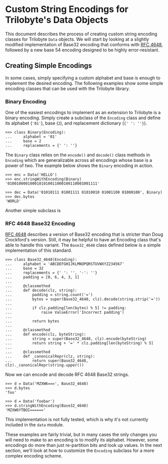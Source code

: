 Custom String Encodings for Trilobyte's Data Objects
====================================================

This document describes the process of creating custom string encoding classes
for Trilobyte `Data` objects. We will start by looking at a slightly modified
implementation of Base32 encoding that conforms with [RFC 4648][rfc], followed
by a new base 54 encoding designed to be highly error-resistant.


Creating Simple Encodings
-------------------------

In some cases, simply specifying a custom alphabet and base is enough to
implement the desired encoding. The following examples show some simple
encoding classes that can be used with the Trilobyte library.

### Binary Encoding

One of the easiest encodings to implement as an extension to Trilobyte is a
binary encoding. Simply create a subclass of the `Encoding` class and define
its alphabet (`'01'`), base (`2`), and replacement dictionary (`{' ': ''}`).

	>>> class Binary(Encoding):
	...     alphabet = '01'
	...     base = 2
	...     replacements = {' ': ''}

The `Binary` class relies on the `encode()` and `decode()` class methods in
`Encoding` which are generalizable across all encodings whose base is a power
of two. The example below shows the `Binary` encoding in action.

	>>> enc = Data('HELLO')
	>>> enc.stringWithEncoding(Binary)
	'0100100001000101010011000100110001001111'
	
	>>> dec = Data('01010111 01001111 01010010 01001100 01000100', Binary)
	>>> dec.bytes
	'WORLD'

Another simple subclass is 

### RFC 4648 Base32 Encoding

[RFC 4648][rfc] describes a version of Base32 encoding that is stricter than
Doug Crockford's version. Still, it may be helpful to have an Encoding class
that's able to handle this variant. The `Base32_4648` class defined below is a
simple implementation of this standard.

	>>> class Base32_4648(Encoding):
	...     alphabet = 'ABCDEFGHIJKLMNOPQRSTUVWXYZ234567'
	...     base = 32
	...     replacements = {' ': '', '-': ''}
	...     padding = [0, 6, 4, 3, 1]
	...     
	...     @classmethod
	...     def decode(clz, string):
	...         padding = string.count('=')
	...         bytes = super(Base32_4648, clz).decode(string.strip('='))
	...         
	...         if clz.padding[len(bytes) % 5] != padding:
	...             raise ValueError('Incorrect padding')
	...         
	...         return bytes
	...     
	...     @classmethod
	...     def encode(clz, byteString):
	...         string = super(Base32_4648, clz).encode(byteString)
	...         return string + '=' * clz.padding[len(byteString) % 5]
	...     
	...     @classmethod
	...     def _canonicalRepr(clz, string):
	...         return super(Base32_4648, clz)._canonicalRepr(string.upper())

Now we can encode and decode RFC 4648 Base32 strings.

	>>> d = Data('MZXW6===', Base32_4648)
	>>> d.bytes
	'foo'
	
	>>> d = Data('foobar')
	>>> d.stringWithEncoding(Base32_4648)
	'MZXW6YTBOI======'

This implementation is not fully tested, which is why it's not currently
included in the `data` module. 

These examples are fairly trivial, but in many cases the only changes you will
need to make to an encoding is to modify its alphabet. However, some encodings
do more than just re-partition bits and look up values. In the next section,
we'll look at how to customize the `Encoding` subclass for a more complex
encoding scheme.

[rfc]: (http://tools.ietf.org/html/rfc4648)
